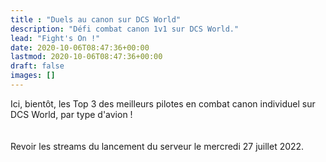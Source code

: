 ```yaml
---
title : "Duels au canon sur DCS World"
description: "Défi combat canon 1v1 sur DCS World."
lead: "Fight's On !"
date: 2020-10-06T08:47:36+00:00
lastmod: 2020-10-06T08:47:36+00:00
draft: false
images: []
---
```


<img class="mb-2 mx-auto img-fluid" src="../images/ready.png" alt="" >

<section class="section section-sm">
  <div class="container">
    Ici, bientôt, les Top 3 des meilleurs pilotes en combat canon individuel sur DCS World, par type d'avion !</br >
    </br >
    </br >
    Revoir les streams du lancement du serveur le mercredi 27 juillet 2022.
    </br >
    <!-- Placeholders for the Twitch embeds -->
    <div id="twitch-embed1"></div>
    <div id="twitch-embed2"></div>
    <div id="twitch-embed3"></div>

  </div>
</section>

<!-- Load the Twitch embed script -->
<script src="https://player.twitch.tv/js/embed/v1.js"></script>

<!-- Create a Twitch.Player object. This will render within the placeholder div -->
<script type="text/javascript">
  new Twitch.Player("twitch-embed1", {
    video: "1544488457"
  });
</script>
<!-- Create a Twitch.Player object. This will render within the placeholder div -->
<script type="text/javascript">
  new Twitch.Player("twitch-embed2", {
    video: "1544375530"
  });
</script>
<!-- Create a Twitch.Player object. This will render within the placeholder div -->
<script type="text/javascript">
  new Twitch.Player("twitch-embed3", {
    video: "1544506365"
  });
</script>
